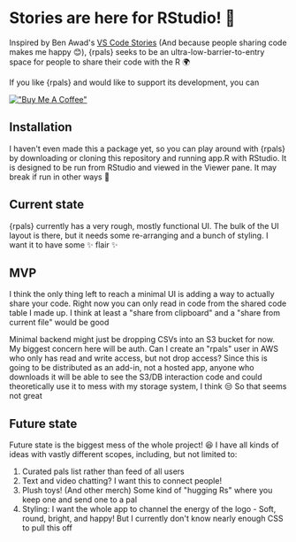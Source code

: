 # Stories are here for RStudio! :tada:

Inspired by Ben Awad's [VS Code Stories](https://github.com/ide-stories/vscode-stories) (And because people sharing code makes me happy :blush:), {rpals} seeks to be an ultra-low-barrier-to-entry space for people to share their code with the R :earth_africa:

If you like {rpals} and would like to support its development, you can

[!["Buy Me A Coffee"](https://www.buymeacoffee.com/assets/img/custom_images/orange_img.png)](https://www.buymeacoffee.com/EeethB)

## Installation

I haven't even made this a package yet, so you can play around with {rpals} by downloading or cloning this repository and running app.R with RStudio. It is designed to be run from RStudio and viewed in the Viewer pane. It may break if run in other ways :shrug:

## Current state

{rpals} currently has a very rough, mostly functional UI. The bulk of the UI layout is there, but it needs some re-arranging and a bunch of styling. I want it to have some :sparkles: flair :sparkles:

## MVP

I think the only thing left to reach a minimal UI is adding a way to actually share your code. Right now you can only read in code from the shared code table I made up. I think at least a "share from clipboard" and a "share from current file" would be good

Minimal backend might just be dropping CSVs into an S3 bucket for now. My biggest concern here will be auth. Can I create an "rpals" user in AWS who only has read and write access, but not drop access? Since this is going to be distributed as an add-in, not a hosted app, anyone who downloads it will be able to see the S3/DB interaction code and could theoretically use it to mess with my storage system, I think :unamused: So that seems not great

## Future state

Future state is the biggest mess of the whole project! :laughing: I have all kinds of ideas with vastly different scopes, including, but not limited to:

1.  Curated pals list rather than feed of all users
2.  Text and video chatting? I want this to connect people!
3.  Plush toys! (And other merch) Some kind of "hugging Rs" where you keep one and send one to a pal
4.  Styling: I want the whole app to channel the energy of the logo - Soft, round, bright, and happy! But I currently don't know nearly enough CSS to pull this off
